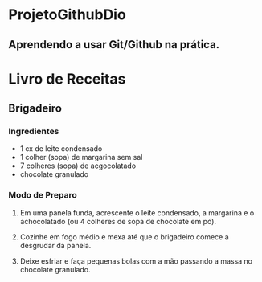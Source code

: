 # ProjetoGithubDio

## Aprendendo a usar Git/Github na prática.

# Livro de Receitas

## Brigadeiro

### Ingredientes

- 1 cx de leite condensado
- 1 colher (sopa) de margarina sem sal
- 7 colheres (sopa) de acgocolatado
- chocolate granulado

### Modo de Preparo

1. Em uma panela funda, acrescente o leite condensado, a margarina e o achocolatado (ou 4 colheres de sopa de chocolate em pó).

2. Cozinhe em fogo médio e mexa até que o brigadeiro comece a desgrudar da panela.

3. Deixe esfriar e faça pequenas bolas com a mão passando a massa no chocolate granulado.
